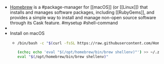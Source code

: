 - [Homebrew](https://brew.sh/) is a #package-manager for [[macOS]] (or [[Linux]]) that installs and manages software packages, including [[RubyGems]], and provides a simple way to install and manage non-open source software through its Cask feature. #mysetup #shell-command
-
- Install on macOS
	- ```bash
	  /bin/bash -c "$(curl -fsSL https://raw.githubusercontent.com/Homebrew/install/HEAD/install.sh)"
	  
	  (echo; echo 'eval "$(/opt/homebrew/bin/brew shellenv)"') >> ~/.zprofile
	  eval "$(/opt/homebrew/bin/brew shellenv)"
	  ```